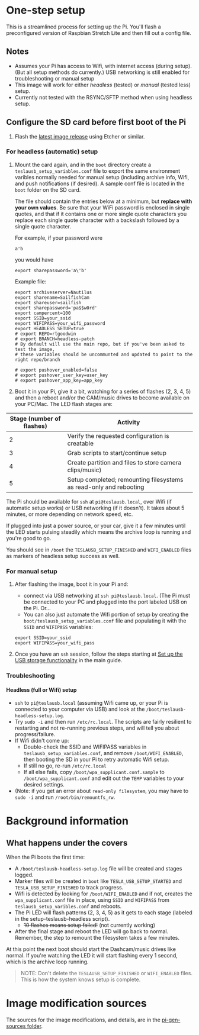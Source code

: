 # One-step setup

This is a streamlined process for setting up the Pi. You'll flash a preconfigured version of Raspbian Stretch Lite and then fill out a config file. 

## Notes 

* Assumes your Pi has access to Wifi, with internet access (during setup). (But all setup methods do currently.) USB networking is still enabled for troubleshooting or manual setup
* This image will work for either _headless_ (tested) or _manual_ (tested less) setup.
* Currently not tested with the RSYNC/SFTP method when using headless setup. 

## Configure the SD card before first boot of the Pi

1. Flash the [latest image release](https://github.com/rtgoodwin/teslausb/releases) using Etcher or similar. 

### For headless (automatic) setup

1. Mount the card again, and in the `boot` directory create a `teslausb_setup_variables.conf` file to export the same environment varibles normally needed for manual setup (including archive info, Wifi, and push notifications (if desired). 
A sample conf file is located in the `boot` folder on the SD card. 

    The file should contain the entries below at a minimum, but **replace with your own values**. Be sure that your WiFi password is enclosed in single quotes, and that if it contains one or more single quote characters you replace each single quote character with a backslash followed by a single quote character.

    For example, if your password were
    ```
    a'b
    ```
    you would have

    ```
    export sharepassword='a\'b'
    ```

    Example file:

    ```
    export archiveserver=Nautilus
    export sharename=SailfishCam
    export shareuser=sailfish
    export sharepassword='pa$$w0rd'
    export campercent=100
    export SSID=your_ssid
    export WIFIPASS=your_wifi_password
    export HEADLESS_SETUP=true
    # export REPO=rtgoodwin
    # export BRANCH=headless-patch
    # By default will use the main repo, but if you've been asked to test the image, 
    # these variables should be uncommunted and updated to point to the right repo/branch 

    # export pushover_enabled=false
    # export pushover_user_key=user_key
    # export pushover_app_key=app_key
    ```

1. Boot it in your Pi, give it a bit, watching for a series of flashes (2, 3, 4, 5) and then a reboot and/or the CAM/music drives to become available on your PC/Mac. The LED flash stages are:

| Stage (number of flashes)  |  Activity |
|---|---|
| 2 | Verify the requested configuration is creatable |
| 3 | Grab scripts to start/continue setup |
| 4 | Create partition and files to store camera clips/music) |
| 5 | Setup completed; remounting filesystems as read-only and rebooting |

The Pi should be available for `ssh` at `pi@teslausb.local`, over Wifi (if automatic setup works) or USB networking (if it doesn't). It takes about 5 minutes, or more depending on network speed, etc. 

If plugged into just a power source, or your car, give it a few minutes until the LED starts pulsing steadily which means the archive loop is running and you're good to go. 

You should see in `/boot` the `TESLAUSB_SETUP_FINISHED` and `WIFI_ENABLED` files as markers of headless setup success as well.

### For manual setup

1. After flashing the image, boot it in your Pi and:
    *  connect via USB networking at `ssh pi@teslausb.local`. (The Pi must be connected to your PC and plugged into the port labeled USB on the Pi. Or...
    * You can also just automate the Wifi portion of setup by creating the `boot/teslausb_setup_variables.conf` file and populating it with the `SSID` and `WIFIPASS` variables:
    ```
    export SSID=your_ssid
    export WIFIPASS=your_wifi_pass
    ```

1. Once you have an `ssh` session, follow the steps starting at [Set up the USB storage functionality](https://github.com/marcsanfacon/teslausb#set-up-the-usb-storage-functionality) in the main guide. 

### Troubleshooting

#### Headless (full or Wifi) setup 
* `ssh` to `pi@teslausb.local` (assuming Wifi came up, or your Pi is connected to your computer via USB) and look at the `/boot/teslausb-headless-setup.log`. 
* Try `sudo -i` and then run `/etc/rc.local`. The scripts are  fairly resilient to restarting and not re-running previous steps, and will tell you about progress/failure.
* If Wifi didn't come up:
    * Double-check the SSID and WIFIPASS variables in `teslausb_setup_variables.conf`, and remove `/boot/WIFI_ENABLED`, then booting the SD in your Pi to retry automatic Wifi setup. 
  * If still no go, re-run `/etc/rc.local`
  * If all else fails, copy `/boot/wpa_supplicant.conf.sample` to `/boot/wpa_supplicant.conf` and edit out the `TEMP` variables to your desired settings. 
* (Note: if you get an error about `read-only filesystem`, you may have to `sudo -i` and run `/root/bin/remountfs_rw`.


# Background information
## What happens under the covers

When the Pi boots the first time: 
* A `/boot/teslausb-headless-setup.log` file will be created and stages logged. 
* Marker files will be created in `boot` like `TESLA_USB_SETUP_STARTED` and `TESLA_USB_SETUP_FINISHED` to track progress. 
* Wifi is detected by looking for `/boot/WIFI_ENABLED` and if not, creates the `wpa_supplicant.conf` file in place, using `SSID` and `WIFIPASS` from `teslausb_setup_varibles.conf` and reboots. 
* The Pi LED will flash patterns (2, 3, 4, 5) as it gets to each stage (labeled in the setup-teslausb-headless script). 
  * ~~10 flashes means setup failed!~~ (not currently working)
* After the final stage and reboot the LED will go back to normal. Remember, the step to remount the filesystem takes a few minutes.

At this point the next boot should start the Dashcam/music drives like normal. If you're watching the LED it will start flashing every 1 second, which is the archive loop running. 

> NOTE: Don't delete the `TESLAUSB_SETUP_FINISHED` or `WIFI_ENABLED` files. This is how the system knows setup is complete. 

# Image modification sources

The sources for the image modifications, and details, are in the [pi-gen-sources folder](https://github.com/marcsanfacon/teslausb/pi-gen-sources). 
